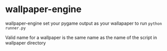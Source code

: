 # wallpaper-engine

wallpaper-engine set your pygame output as your wallapaper to run `python runner.py`  

Valid name for a wallpaper is the same name as the name of the script in wallpaper directory

